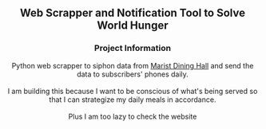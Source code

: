 
<h2 align="center">Web Scrapper and Notification Tool to Solve World Hunger</h2>  
 <h3 align="center">Project Information</h4>
 <p align="center">
   Python web scrapper to siphon data from <a href =https://dineoncampus.com/marist>Marist Dining Hall</a> and send the data to subscribers' phones daily. 
   <br />
   <br />
   I am building this because I want to be conscious of what's being served so that I can strategize my daily meals in accordance.
   <br />
   <br />
   Plus I am too lazy to check the website
 </p>
 
 <br />
